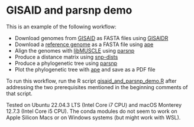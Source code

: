 # GISAID and parsnp demo

This is an example of the following workflow:

- Download genomes from [GISAID](https://gisaid.org) as FASTA files using [GISAIDR](https://github.com/Wytamma/GISAIDR)
- Download a [reference genome](https://www.ncbi.nlm.nih.gov/nuccore/NC_045512.2) as a FASTA file using [ape](http://ape-package.ird.fr/)
- Align the genomes with [libMUSCLE](https://bioconda.github.io/recipes/libmuscle/README.html) using [parsnp](https://harvest.readthedocs.io/en/latest/content/parsnp.html)
- Produce a distance matrix using [snp-dists](https://github.com/tseemann/snp-dists)
- Produce a phylogenetic tree using [parsnp](https://harvest.readthedocs.io/en/latest/content/parsnp.html)
- Plot the phylogenetic tree with [ape](http://ape-package.ird.fr/) and save as a PDF file

To run this workflow, run the R script [gisaid_and_parsnp_demo.R](code/gisaid_and_parsnp_demo.R) after addressing the two prerequisites mentioned in the beginning comments of that script.

Tested on Ubuntu 22.04.3 LTS (Intel Core i7 CPU) and macOS Monterey 12.7.3 (Intel Core i5 CPU). The conda modules do not seem to work on Apple Silicon Macs or on Windows systems (but might work with WSL).
